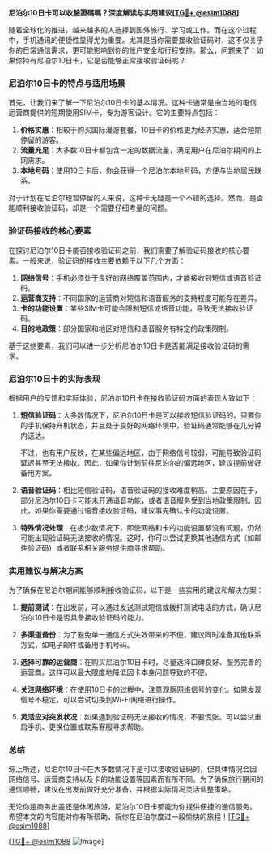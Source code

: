 **尼泊尔10日卡可以收驗證碼嗎？深度解读与实用建议[[TG💪+ @esim1088](https://t.me/s/esim1088)]**

随着全球化的推进，越来越多的人选择到国外旅行、学习或工作。而在这个过程中，手机通讯的便捷性显得尤为重要。尤其是当你需要接收验证码时，这不仅关乎你的日常通信需求，更可能影响到你的账户安全和行程安排。那么，问题来了：如果你持有尼泊尔10日卡，它是否能够正常接收验证码呢？

### 尼泊尔10日卡的特点与适用场景

首先，让我们来了解一下尼泊尔10日卡的基本情况。这种卡通常是由当地的电信运营商提供的短期使用SIM卡，专为游客设计。它的主要特点包括：

1. **价格实惠**：相较于购买国际漫游套餐，10日卡的价格更为经济实惠，适合短期停留的游客。
2. **流量充足**：大多数10日卡都包含一定的数据流量，满足用户在尼泊尔期间的上网需求。
3. **本地号码**：使用10日卡后，你会获得一个尼泊尔本地号码，方便与当地居民联系。

对于计划在尼泊尔短暂停留的人来说，这种卡无疑是一个不错的选择。然而，是否能顺利接收验证码，却是一个需要仔细考量的问题。

### 验证码接收的核心要素

在探讨尼泊尔10日卡能否接收验证码之前，我们需要了解验证码接收的核心要素。一般来说，验证码的接收主要依赖于以下几个方面：

1. **网络信号**：手机必须处于良好的网络覆盖范围内，才能接收到短信或语音验证码。
2. **运营商支持**：不同国家的运营商对短信和语音服务的支持程度可能存在差异。
3. **卡的功能设置**：某些SIM卡可能会限制短信或语音功能，导致无法接收验证码。
4. **目的地政策**：部分国家和地区对短信和语音服务有特定的政策限制。

基于这些要素，我们可以进一步分析尼泊尔10日卡是否能满足接收验证码的需求。

### 尼泊尔10日卡的实际表现

根据用户的反馈和实际体验，尼泊尔10日卡在接收验证码方面的表现大致如下：

1. **短信验证码**：大多数情况下，尼泊尔10日卡是可以接收短信验证码的。只要你的手机保持开机状态，并且处于良好的网络环境中，验证码通常能够在几分钟内送达。
   
   不过，也有用户反映，在某些偏远地区，由于网络信号较弱，可能导致验证码延迟甚至无法接收。因此，如果你计划前往尼泊尔的偏远地区，建议提前做好备用方案。

2. **语音验证码**：相比短信验证码，语音验证码的接收难度稍高。主要原因在于，部分尼泊尔10日卡可能未开通语音功能，或者语音服务受到当地政策限制。因此，如果你需要通过语音接收验证码，建议事先确认卡的功能设置。

3. **特殊情况处理**：在极少数情况下，即使网络和卡的功能设置都没有问题，仍然可能出现验证码无法接收的情况。这时，你可以尝试更换其他通信方式（如邮件验证码）或者联系相关服务提供商寻求帮助。

### 实用建议与解决方案

为了确保在尼泊尔期间能够顺利接收验证码，以下是一些实用的建议和解决方案：

1. **提前测试**：在出发前，可以通过发送测试短信或拨打测试电话的方式，确认尼泊尔10日卡是否具备接收验证码的能力。
   
2. **多渠道备份**：为了避免单一通信方式失效带来的不便，建议同时准备其他联系方式，如电子邮件或备用手机号码。

3. **选择可靠的运营商**：在购买尼泊尔10日卡时，尽量选择口碑良好、服务完善的运营商。这样可以最大限度地降低因卡本身问题导致的不便。

4. **关注网络环境**：在使用10日卡的过程中，注意观察网络信号的变化。如果发现信号不稳定，可以尝试切换到Wi-Fi网络进行操作。

5. **灵活应对突发状况**：如果遇到验证码无法接收的情况，不要慌张。可以尝试重启手机、更换位置或联系客服寻求帮助。

### 总结

综上所述，尼泊尔10日卡在大多数情况下是可以接收验证码的，但具体情况会因网络信号、运营商支持以及卡的功能设置等因素而有所不同。为了确保旅行期间的通信顺畅，建议在出发前做好充分准备，并根据实际情况灵活调整策略。

无论你是商务出差还是休闲旅游，尼泊尔10日卡都能为你提供便捷的通信服务。希望本文的内容能对你有所帮助，祝你在尼泊尔度过一段愉快的旅程！[[TG💪+ @esim1088](https://t.me/s/esim1088)]

[[TG💪+ @esim1088](https://t.me/s/esim1088) ![Image](https://i.postimg.cc/4NQfJmqS/Snipaste-2025-05-13-00-14-12.png)]